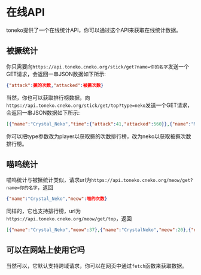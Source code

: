 # 在线API
toneko提供了一个在线统计API，你可以通过这个API来获取在线统计数据。
## 被撅统计
你只需要向`https://api.toneko.cneko.org/stick/get?name=你的名字`发送一个GET请求，会返回一串JSON数据如下所示:
```json
{"attack":撅的次数,"attacked":被撅次数}
```

当然，你也可以获取排行榜数据，向`https://api.toneko.cneko.org/stick/get/top?type=neko`发送一个GET请求，会返回一串JSON数据如下所示:
```json
[{"name":"Crystal_Neko","time":{"attack":41,"attacked":560}},{"name":"MuX_Yang","time":{"attack":129,"attacked":369}},{"name":"LoneStar_MS","time":{"attack":0,"attacked":185}}]
```
你可以把type参数改为player以获取撅的次数排行榜，改为neko以获取被撅次数排行榜。
## 喵呜统计
喵呜统计与被撅统计类似，请求url为`https://api.toneko.cneko.org/meow/get?name=你的名字`，返回
```json
{"name":"Crystal_Neko","meow":喵的次数}
```
同样的，它也支持排行榜，url为`https://api.toneko.cneko.org/meow/get/top`，返回
```json
[{"name":"Crystal_Neko","meow":37},{"name":"CrystalNeko","meow":20},{"name":"neko","meow":2}]
```
## 可以在网站上使用它吗
当然可以，它默认支持跨域请求，你可以在网页中通过`fetch`函数来获取数据。